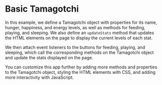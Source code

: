 # Basic Tamagotchi

In this example, we define a Tamagotchi object with properties for its name, hunger, happiness, and energy levels, as well as methods for feeding, playing, and sleeping. We also define an `updateStats` method that updates the HTML elements on the page to display the current levels of each stat.

We then attach event listeners to the buttons for feeding, playing, and sleeping, which call the corresponding methods on the Tamagotchi object and update the stats displayed on the page.

You can customize this app further by adding more methods and properties to the Tamagotchi object, styling the HTML elements with CSS, and adding more interactivity with JavaScript.
